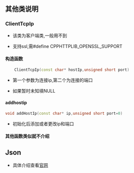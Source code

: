 ## 其他类说明

### ClientTcpIp

- 该类为客户端类,一般用不到

- 支持ssl,需#define CPPHTTPLIB_OPENSSL_SUPPORT

#### 构造函数

```cpp
    ClientTcpIp(const char* hostIp,unsigned short port)
```

- 第一个参数为连接ip,第二个为连接的端口

- 如果暂时未知填NULL

#### addhostip

```cpp
void addHostIp(const char* ip,unsigned short port=0)
```

- 初始化后添加或者更改ip和端口

#### 其他函数类似就不介绍

## Json

- 具体介绍查看[官网](ttps://gitee.com/chenxuan520/cppjson)

